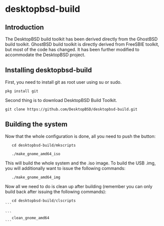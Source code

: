desktopbsd-build
==============
## Introduction
The DesktopBSD build toolkit has been derived directly from the GhostBSD build toolkit.  GhostBSD build toolkit is directly derived from FreeSBIE toolkit, but most of the code has changed.  It has been further modified to accommodate the DesktopBSD project.
## Installing desktopbsd-build
First, you need to install git as root user using su or sudo.
```
pkg install git
```
Second thing is to download DesktopBSD Build Toolkit.
```
git clone https://github.com/DesktopBSD/desktopbsd-build.git
```

## Building the system

Now that the whole configuration is done, all you need to push the button:

```
   cd desktopbsd-build/mkscripts
```   

```   
   ./make_gnome_amd64_iso
```

This will build the whole system and the .iso image. To build the USB .img, you will 
additionally want to issue the following commands:

```
   ./make_gnome_amd64_img
```

Now all we need to do is clean up after building (remember you can only build back after 
issuing the following commands):

````
   cd desktopbsd-build/clscripts
```

```
   clean_gnome_amd64
```
